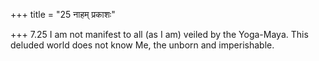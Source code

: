 +++
title = "25 नाहम् प्रकाशः"

+++
7.25 I am not manifest to all (as I am) veiled by the Yoga-Maya. This
deluded world does not know Me, the unborn and imperishable.
